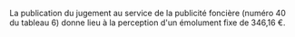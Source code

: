La publication du jugement au service de la publicité foncière (numéro 40 du tableau 6) donne lieu à la perception d'un émolument fixe de 346,16 €.

